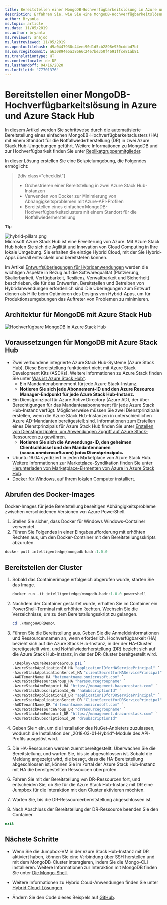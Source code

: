 ```yaml
---
title: Bereitstellen einer MongoDB-Hochverfügbarkeitslösung in Azure und Azure Stack Hub
description: Erfahren Sie, wie Sie eine MongoDB-Hochverfügbarkeitslösung in Azure und Azure Stack Hub bereitstellen.
author: BryanLa
ms.topic: article
ms.date: 11/05/2019
ms.author: bryanla
ms.reviewer: anajod
ms.lastreviewed: 11/05/2019
ms.openlocfilehash: d9a0447938c44eec90d1d5cb2898e950cddbd7bf
ms.sourcegitcommit: a630894e5a38666c24e7be350f4691ffce81ab81
ms.translationtype: HT
ms.contentlocale: de-DE
ms.lasthandoff: 04/16/2020
ms.locfileid: "77701376"
---
```

# <a name="deploy-a-highly-available-mongodb-solution-to-azure-and-azure-stack-hub"></a>Bereitstellen einer MongoDB-Hochverfügbarkeitslösung in Azure und Azure Stack Hub

In diesem Artikel werden Sie schrittweise durch die automatisierte Bereitstellung eines einfachen MongoDB-Hochverfügbarkeitsclusters (HA) mit einem Standort für die Notfallwiederherstellung (DR) in zwei Azure Stack Hub-Umgebungen geführt. Weitere Informationen zu MongoDB und zur Hochverfügbarkeit finden Sie unter [Replikatgruppenmitglieder](https://docs.mongodb.com/manual/core/replica-set-members/).

In dieser Lösung erstellen Sie eine Beispielumgebung, die Folgendes ermöglicht:

> [!div class="checklist"]
> - Orchestrieren einer Bereitstellung in zwei Azure Stack Hub-Instanzen
> - Verwenden von Docker zur Minimierung von Abhängigkeitsproblemen mit Azure-API-Profilen
> - Bereitstellen eines einfachen MongoDB-Hochverfügbarkeitsclusters mit einem Standort für die Notfallwiederherstellung


> [!Tip]  
> ![hybrid-pillars.png](./media/solution-deployment-guide-cross-cloud-scaling/hybrid-pillars.png)  
> Microsoft Azure Stack Hub ist eine Erweiterung von Azure. Mit Azure Stack Hub holen Sie sich die Agilität und Innovation von Cloud Computing in Ihre lokale Umgebung. Sie erhalten die einzige Hybrid Cloud, mit der Sie Hybrid-Apps überall entwickeln und bereitstellen können.  
> 
> Im Artikel [Entwurfsüberlegungen für Hybridanwendungen](overview-app-design-considerations.md) werden die wichtigen Aspekte in Bezug auf die Softwarequalität (Platzierung, Skalierbarkeit, Verfügbarkeit, Resilienz, Verwaltbarkeit und Sicherheit) beschrieben, die für das Entwerfen, Bereitstellen und Betreiben von Hybridanwendungen erforderlich sind. Die Überlegungen zum Entwurf dienen als Hilfe beim Optimieren des Designs von Hybrid-Apps, um für Produktionsumgebungen das Auftreten von Problemen zu minimieren.



## <a name="architecture-for-mongodb-with-azure-stack-hub"></a>Architektur für MongoDB mit Azure Stack Hub

![Hochverfügbare MongoDB in Azure Stack Hub](media/solution-deployment-guide-mongodb-ha/image1.png)

## <a name="prerequisites-for-mongodb-with-azure-stack-hub"></a>Voraussetzungen für MongoDB mit Azure Stack Hub

  - Zwei verbundene integrierte Azure Stack Hub-Systeme (Azure Stack Hub). Diese Bereitstellung funktioniert nicht mit Azure Stack Development Kits (ASDKs). Weitere Informationen zu Azure Stack finden Sie unter [Was ist Azure Stack Hub?](https://azure.microsoft.com/overview/azure-stack/).
      - Ein Mandantenabonnement für jede Azure Stack-Instanz.    
      - **Notieren Sie sich jede Abonnement-ID und den Azure Resource Manager-Endpunkt für jede Azure Stack Hub-Instanz.**
  - Ein Dienstprinzipal für Azure Active Directory (Azure AD), der über Berechtigungen für das Mandantenabonnement für jede Azure Stack Hub-Instanz verfügt. Möglicherweise müssen Sie zwei Dienstprinzipale erstellen, wenn die Azure Stack Hub-Instanzen in unterschiedlichen Azure AD-Mandanten bereitgestellt sind. Informationen zum Erstellen eines Dienstprinzipals für Azure Stack Hub finden Sie unter [Erstellen von Dienstprinzipalen, um Anwendungen Zugriff auf Azure Stack-Ressourcen zu gewähren](https://docs.microsoft.com/azure-stack/user/azure-stack-create-service-principals).    
      - **Notieren Sie sich die Anwendungs-ID, den geheimen Clientschlüssel und den Mandantennamen (xxxxx.onmicrosoft.com) jedes Dienstprinzipals.**
  - Ubuntu 16.04 syndiziert in jeden Marketplace von Azure Stack Hub. Weitere Informationen zur Marketplace-Syndikation finden Sie unter [Herunterladen von Marketplace-Elementen von Azure in Azure Stack Hub](https://docs.microsoft.com/azure-stack/operator/azure-stack-download-azure-marketplace-item).
  - [Docker für Windows](https://docs.docker.com/docker-for-windows/), auf Ihrem lokalen Computer installiert.

## <a name="get-the-docker-image"></a>Abrufen des Docker-Images

Docker-Images für jede Bereitstellung beseitigen Abhängigkeitsprobleme zwischen verschiedenen Versionen von Azure PowerShell.
1.  Stellen Sie sicher, dass Docker für Windows Windows-Container verwendet.
2.  Führen Sie Folgendes in einer Eingabeaufforderung mit erhöhten Rechten aus, um den Docker-Container mit den Bereitstellungsskripts abzurufen.
```powershell  
docker pull intelligentedge/mongodb-hadr:1.0.0
```

## <a name="deploy-the-clusters"></a>Bereitstellen der Cluster

1.  Sobald das Containerimage erfolgreich abgerufen wurde, starten Sie das Image.

    ```powershell  
    docker run -it intelligentedge/mongodb-hadr:1.0.0 powershell
    ```

2.  Nachdem der Container gestartet wurde, erhalten Sie im Container ein PowerShell-Terminal mit erhöhten Rechten. Wechseln Sie die Verzeichnisse, um zu dem Bereitstellungsskript zu gelangen.

    ```powershell  
    cd .\MongoHADRDemo\
    ```

3.  Führen Sie die Bereitstellung aus. Geben Sie die Anmeldeinformationen und Ressourcennamen an, wenn erforderlich. Hochverfügbarkeit (HA) bezieht sich auf die Azure Stack Hub-Instanz, in der der HA-Cluster bereitgestellt wird, und Notfallwiederherstellung (DR) bezieht sich auf die Azure Stack Hub-Instanz, in der der DR-Cluster bereitgestellt wird.

    ```powershell
    .\Deploy-AzureResourceGroup.ps1 `
    -AzureStackApplicationId_HA "applicationIDforHAServicePrincipal" `
    -AzureStackApplicationSercet_HA "clientSecretforHAServicePrincipal" `
    -AADTenantName_HA "hatenantname.onmicrosoft.com" `
    -AzureStackResourceGroup_HA "haresourcegroupname" `
    -AzureStackArmEndpoint_HA "https://management.haazurestack.com" `
    -AzureStackSubscriptionId_HA "haSubscriptionId" `
    -AzureStackApplicationId_DR "applicationIDforDRServicePrincipal" `
    -AzureStackApplicationSercet_DR "ClientSecretforDRServicePrincipal" `
    -AADTenantName_DR "drtenantname.onmicrosoft.com" `
    -AzureStackResourceGroup_DR "drresourcegroupname" `
    -AzureStackArmEndpoint_DR "https://management.drazurestack.com" `
    -AzureStackSubscriptionId_DR "drSubscriptionId"
    ```

4.  Geben Sie `Y` ein, um die Installation des NuGet-Anbieters zuzulassen, wodurch die Installation der „2018-03-01-Hybrid“-Module des API-Profils ausgelöst wird.

5.  Die HA-Ressourcen werden zuerst bereitgestellt. Überwachen Sie die Bereitstellung, und warten Sie, bis sie abgeschlossen ist. Sobald die Meldung angezeigt wird, die besagt, dass die HA-Bereitstellung abgeschlossen ist, können Sie im Portal der Azure Stack Hub-Instanz mit HA die bereitgestellten Ressourcen überprüfen. 

6.  Fahren Sie mit der Bereitstellung von DR-Ressourcen fort, und entscheiden Sie, ob Sie für die Azure Stack Hub-Instanz mit DR eine Jumpbox für die Interaktion mit dem Cluster aktivieren möchten.

7.  Warten Sie, bis die DR-Ressourcenbereitstellung abgeschlossen ist.

8.  Nach Abschluss der Bereitstellung der DR-Ressource beenden Sie den Container.

  ```powershell
  exit
  ```

## <a name="next-steps"></a>Nächste Schritte

  - Wenn Sie die Jumpbox-VM in der Azure Stack Hub-Instanz mit DR aktiviert haben, können Sie eine Verbindung über SSH herstellen und mit dem MongoDB-Cluster interagieren, indem Sie die Mongo-CLI installieren. Weitere Informationen zur Interaktion mit MongoDB finden Sie unter [Die Mongo-Shell](https://docs.mongodb.com/manual/mongo/).

  - Weitere Informationen zu Hybrid Cloud-Anwendungen finden Sie unter [Hybrid Cloud-Lösungen](https://aka.ms/azsdevtutorials).

  - Ändern Sie den Code dieses Beispiels auf [GitHub](https://github.com/Azure-Samples/azure-intelligent-edge-patterns).
